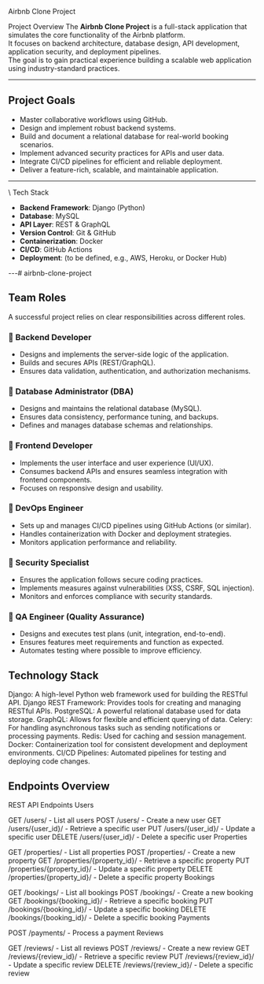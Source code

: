  Airbnb Clone Project

 Project Overview
The **Airbnb Clone Project** is a full-stack application that simulates the core functionality of the Airbnb platform.  
It focuses on backend architecture, database design, API development, application security, and deployment pipelines.  
The goal is to gain practical experience building a scalable web application using industry-standard practices.

---

## Project Goals
- Master collaborative workflows using GitHub.  
- Design and implement robust backend systems.  
- Build and document a relational database for real-world booking scenarios.  
- Implement advanced security practices for APIs and user data.  
- Integrate CI/CD pipelines for efficient and reliable deployment.  
- Deliver a feature-rich, scalable, and maintainable application.  

---

\ Tech Stack
- **Backend Framework**: Django (Python)  
- **Database**: MySQL  
- **API Layer**: REST & GraphQL  
- **Version Control**: Git & GitHub  
- **Containerization**: Docker  
- **CI/CD**: GitHub Actions  
- **Deployment**: (to be defined, e.g., AWS, Heroku, or Docker Hub)  

---# airbnb-clone-project

##  Team Roles

A successful project relies on clear responsibilities across different roles. 

### 🔹 Backend Developer
- Designs and implements the server-side logic of the application.
- Builds and secures APIs (REST/GraphQL).
- Ensures data validation, authentication, and authorization mechanisms.

### 🔹 Database Administrator (DBA)
- Designs and maintains the relational database (MySQL).
- Ensures data consistency, performance tuning, and backups.
- Defines and manages database schemas and relationships.

### 🔹 Frontend Developer
- Implements the user interface and user experience (UI/UX).
- Consumes backend APIs and ensures seamless integration with frontend components.
- Focuses on responsive design and usability.

### 🔹 DevOps Engineer
- Sets up and manages CI/CD pipelines using GitHub Actions (or similar).
- Handles containerization with Docker and deployment strategies.
- Monitors application performance and reliability.

### 🔹 Security Specialist
- Ensures the application follows secure coding practices.
- Implements measures against vulnerabilities (XSS, CSRF, SQL injection).
- Monitors and enforces compliance with security standards.


### 🔹 QA Engineer (Quality Assurance)
- Designs and executes test plans (unit, integration, end-to-end).
- Ensures features meet requirements and function as expected.
- Automates testing where possible to improve efficiency.

## Technology Stack
Django: A high-level Python web framework used for building the RESTful API.
Django REST Framework: Provides tools for creating and managing RESTful APIs.
PostgreSQL: A powerful relational database used for data storage.
GraphQL: Allows for flexible and efficient querying of data.
Celery: For handling asynchronous tasks such as sending notifications or processing payments.
Redis: Used for caching and session management.
Docker: Containerization tool for consistent development and deployment environments.
CI/CD Pipelines: Automated pipelines for testing and deploying code changes.

## Endpoints Overview
REST API Endpoints
Users

GET /users/ - List all users
POST /users/ - Create a new user
GET /users/{user_id}/ - Retrieve a specific user
PUT /users/{user_id}/ - Update a specific user
DELETE /users/{user_id}/ - Delete a specific user
Properties

GET /properties/ - List all properties
POST /properties/ - Create a new property
GET /properties/{property_id}/ - Retrieve a specific property
PUT /properties/{property_id}/ - Update a specific property
DELETE /properties/{property_id}/ - Delete a specific property
Bookings

GET /bookings/ - List all bookings
POST /bookings/ - Create a new booking
GET /bookings/{booking_id}/ - Retrieve a specific booking
PUT /bookings/{booking_id}/ - Update a specific booking
DELETE /bookings/{booking_id}/ - Delete a specific booking
Payments

POST /payments/ - Process a payment
Reviews

GET /reviews/ - List all reviews
POST /reviews/ - Create a new review
GET /reviews/{review_id}/ - Retrieve a specific review
PUT /reviews/{review_id}/ - Update a specific review
DELETE /reviews/{review_id}/ - Delete a specific review